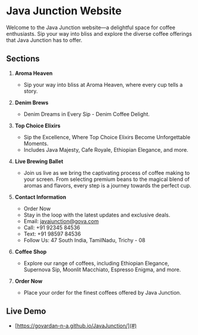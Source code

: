 # Java Junction Website

Welcome to the Java Junction website—a delightful space for coffee enthusiasts. Sip your way into bliss and explore the diverse coffee offerings that Java Junction has to offer.

## Sections

1. **Aroma Heaven**
   - Sip your way into bliss at Aroma Heaven, where every cup tells a story.

2. **Denim Brews**
   - Denim Dreams in Every Sip - Denim Coffee Delight.

3. **Top Choice Elixirs**
   - Sip the Excellence, Where Top Choice Elixirs Become Unforgettable Moments.
   - Includes Java Majesty, Cafe Royale, Ethiopian Elegance, and more.

4. **Live Brewing Ballet**
   - Join us live as we bring the captivating process of coffee making to your screen. From selecting premium beans to the magical blend of aromas and flavors, every step is a journey towards the perfect cup.

5. **Contact Information**
   - Order Now
   - Stay in the loop with the latest updates and exclusive deals.
   - Email: javajunction@gova.com
   - Call: +91 92345 84536
   - Text: +91 98597 84536
   - Follow Us: 47 South India, TamilNadu, Trichy - 08

6. **Coffee Shop**
   - Explore our range of coffees, including Ethiopian Elegance, Supernova Sip, Moonlit Macchiato, Espresso Enigma, and more.

7. **Order Now**
   - Place your order for the finest coffees offered by Java Junction.

## Live Demo
   - [https://govardan-n-a.github.io/JavaJunction/](#)



